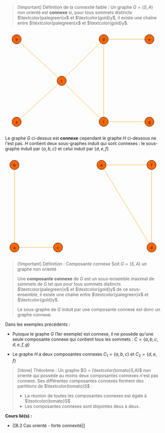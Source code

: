 
>[!important] Définition de la connexité faible :
>Un graphe $G = (S,A)$ non orienté est **connexe** si, pour tous sommets distincts $\textcolor{palegreen}x$ et $\textcolor{gold}y$, il existe une chaîne entre $\textcolor{palegreen}x$ et $\textcolor{gold}y$.   

<center><svg xmlns="http://www.w3.org/2000/svg" xmlns:xlink="http://www.w3.org/1999/xlink" fill-opacity="1" color-rendering="auto" color-interpolation="auto" text-rendering="auto" stroke="black" stroke-linecap="square" width="490" stroke-miterlimit="10" shape-rendering="auto" stroke-opacity="1" fill="black" stroke-dasharray="none" font-weight="normal" stroke-width="1" height="326" font-family="'Dialog'" font-style="normal" stroke-linejoin="miter" font-size="12px" stroke-dashoffset="0" image-rendering="auto">  <!--Generated by ySVG 2.6-->  <defs id="genericDefs"/>  <g>    <defs id="defs1">      <clipPath clipPathUnits="userSpaceOnUse" id="clipPath1">        <path d="M0 0 L490 0 L490 326 L0 326 L0 0 Z"/>      </clipPath>      <clipPath clipPathUnits="userSpaceOnUse" id="clipPath2">        <path d="M393 181 L883 181 L883 507 L393 507 L393 181 Z"/>      </clipPath>    </defs>    <g fill="rgb(255,102,0)" text-rendering="geometricPrecision" shape-rendering="geometricPrecision" transform="matrix(1,0,0,1,-393,-181)" stroke="rgb(255,102,0)">      <circle r="15" clip-path="url(#clipPath2)" cx="423" cy="211" stroke="none"/>    </g>    <g text-rendering="geometricPrecision" stroke-miterlimit="1.45" shape-rendering="geometricPrecision" transform="matrix(1,0,0,1,-393,-181)" stroke-linecap="butt">      <circle fill="none" r="15" clip-path="url(#clipPath2)" cx="423" cy="211"/>      <text x="419.6631" xml:space="preserve" y="215.7139" clip-path="url(#clipPath2)" font-family="sans-serif" stroke="none">b</text>    </g>    <g fill="rgb(255,102,0)" text-rendering="geometricPrecision" shape-rendering="geometricPrecision" transform="matrix(1,0,0,1,-393,-181)" stroke="rgb(255,102,0)">      <circle r="15" clip-path="url(#clipPath2)" cx="705" cy="211" stroke="none"/>    </g>    <g text-rendering="geometricPrecision" stroke-miterlimit="1.45" shape-rendering="geometricPrecision" transform="matrix(1,0,0,1,-393,-181)" stroke-linecap="butt">      <circle fill="none" r="15" clip-path="url(#clipPath2)" cx="705" cy="211"/>      <text x="701.6631" xml:space="preserve" y="215.7139" clip-path="url(#clipPath2)" font-family="sans-serif" stroke="none">d</text>    </g>    <g fill="rgb(255,102,0)" text-rendering="geometricPrecision" shape-rendering="geometricPrecision" transform="matrix(1,0,0,1,-393,-181)" stroke="rgb(255,102,0)">      <circle r="15" clip-path="url(#clipPath2)" cx="569" cy="345" stroke="none"/>    </g>    <g text-rendering="geometricPrecision" stroke-miterlimit="1.45" shape-rendering="geometricPrecision" transform="matrix(1,0,0,1,-393,-181)" stroke-linecap="butt">      <circle fill="none" r="15" clip-path="url(#clipPath2)" cx="569" cy="345"/>      <text x="566" xml:space="preserve" y="349.7139" clip-path="url(#clipPath2)" font-family="sans-serif" stroke="none">c</text>    </g>    <g fill="rgb(255,102,0)" text-rendering="geometricPrecision" shape-rendering="geometricPrecision" transform="matrix(1,0,0,1,-393,-181)" stroke="rgb(255,102,0)">      <circle r="15" clip-path="url(#clipPath2)" cx="705" cy="477" stroke="none"/>    </g>    <g text-rendering="geometricPrecision" stroke-miterlimit="1.45" shape-rendering="geometricPrecision" transform="matrix(1,0,0,1,-393,-181)" stroke-linecap="butt">      <circle fill="none" r="15" clip-path="url(#clipPath2)" cx="705" cy="477"/>      <text x="703.333" xml:space="preserve" y="481.7139" clip-path="url(#clipPath2)" font-family="sans-serif" stroke="none">f</text>    </g>    <g fill="rgb(255,102,0)" text-rendering="geometricPrecision" shape-rendering="geometricPrecision" transform="matrix(1,0,0,1,-393,-181)" stroke="rgb(255,102,0)">      <circle r="15" clip-path="url(#clipPath2)" cx="423" cy="477" stroke="none"/>    </g>    <g text-rendering="geometricPrecision" stroke-miterlimit="1.45" shape-rendering="geometricPrecision" transform="matrix(1,0,0,1,-393,-181)" stroke-linecap="butt">      <circle fill="none" r="15" clip-path="url(#clipPath2)" cx="423" cy="477"/>      <text x="419.6631" xml:space="preserve" y="481.7139" clip-path="url(#clipPath2)" font-family="sans-serif" stroke="none">a</text>    </g>    <g fill="rgb(255,102,0)" text-rendering="geometricPrecision" shape-rendering="geometricPrecision" transform="matrix(1,0,0,1,-393,-181)" stroke="rgb(255,102,0)">      <circle r="15" clip-path="url(#clipPath2)" cx="853" cy="211" stroke="none"/>    </g>    <g text-rendering="geometricPrecision" stroke-miterlimit="1.45" shape-rendering="geometricPrecision" transform="matrix(1,0,0,1,-393,-181)" stroke-linecap="butt">      <circle fill="none" r="15" clip-path="url(#clipPath2)" cx="853" cy="211"/>      <text x="849.6631" xml:space="preserve" y="215.7139" clip-path="url(#clipPath2)" font-family="sans-serif" stroke="none">e</text>    </g>    <g fill="rgb(255,102,0)" text-rendering="geometricPrecision" shape-rendering="geometricPrecision" transform="matrix(1,0,0,1,-393,-181)" stroke="rgb(255,102,0)">      <circle r="15" clip-path="url(#clipPath2)" cx="853" cy="477" stroke="none"/>    </g>    <g text-rendering="geometricPrecision" stroke-miterlimit="1.45" shape-rendering="geometricPrecision" transform="matrix(1,0,0,1,-393,-181)" stroke-linecap="butt">      <circle fill="none" r="15" clip-path="url(#clipPath2)" cx="853" cy="477"/>      <text x="849.6631" xml:space="preserve" y="481.7139" clip-path="url(#clipPath2)" font-family="sans-serif" stroke="none">g</text>      <path fill="none" d="M434.051 221.1427 L557.949 334.8573" clip-path="url(#clipPath2)" stroke="rgb(255,153,0)"/>      <path fill="none" d="M579.6849 334.4723 L694.3151 221.5277" clip-path="url(#clipPath2)" stroke="rgb(255,153,0)"/>      <path fill="none" d="M579.7637 355.4471 L694.2363 466.5529" clip-path="url(#clipPath2)" stroke="rgb(255,153,0)"/>      <path fill="none" d="M705 462 L705 226" clip-path="url(#clipPath2)" stroke="rgb(255,153,0)"/>      <path fill="none" d="M557.8734 355.0597 L434.1266 466.9403" clip-path="url(#clipPath2)" stroke="rgb(255,153,0)"/>      <path fill="none" d="M720 211 L838 211" clip-path="url(#clipPath2)" stroke="rgb(255,153,0)"/>      <path fill="none" d="M720 477 L838 477" clip-path="url(#clipPath2)" stroke="rgb(255,153,0)"/>    </g>  </g></svg></center>

Le graphe $G$ ci-dessus est **connexe** cependant le graphe $H$ ci-dessous ne l'est pas. $H$ contient deux sous-graphes induit qui sont connexes : le sous-graphe induit par $\{a,b,c\}$ et celui induit par $\{d,e,f\}$

<center><?xml version="1.0" encoding="UTF-8"?><svg xmlns="http://www.w3.org/2000/svg" xmlns:xlink="http://www.w3.org/1999/xlink" fill-opacity="1" color-rendering="auto" color-interpolation="auto" text-rendering="auto" stroke="black" stroke-linecap="square" width="504" stroke-miterlimit="10" shape-rendering="auto" stroke-opacity="1" fill="black" stroke-dasharray="none" font-weight="normal" stroke-width="1" height="326" font-family="'Dialog'" font-style="normal" stroke-linejoin="miter" font-size="12px" stroke-dashoffset="0" image-rendering="auto">  <!--Generated by ySVG 2.6-->  <defs id="genericDefs"/>  <g>    <defs id="defs1">      <clipPath clipPathUnits="userSpaceOnUse" id="clipPath1">        <path d="M0 0 L504 0 L504 326 L0 326 L0 0 Z"/>      </clipPath>      <clipPath clipPathUnits="userSpaceOnUse" id="clipPath2">        <path d="M393 181 L897 181 L897 507 L393 507 L393 181 Z"/>      </clipPath>    </defs>    <g fill="rgb(255,102,0)" text-rendering="geometricPrecision" shape-rendering="geometricPrecision" transform="matrix(1,0,0,1,-393,-181)" stroke="rgb(255,102,0)">      <circle r="15" clip-path="url(#clipPath2)" cx="423" cy="211" stroke="none"/>    </g>    <g text-rendering="geometricPrecision" stroke-miterlimit="1.45" shape-rendering="geometricPrecision" transform="matrix(1,0,0,1,-393,-181)" stroke-linecap="butt">      <circle fill="none" r="15" clip-path="url(#clipPath2)" cx="423" cy="211"/>      <text x="419.6631" xml:space="preserve" y="215.7139" clip-path="url(#clipPath2)" font-family="sans-serif" stroke="none">b</text>    </g>    <g fill="rgb(255,102,0)" text-rendering="geometricPrecision" shape-rendering="geometricPrecision" transform="matrix(1,0,0,1,-393,-181)" stroke="rgb(255,102,0)">      <circle r="15" clip-path="url(#clipPath2)" cx="867" cy="477" stroke="none"/>    </g>    <g text-rendering="geometricPrecision" stroke-miterlimit="1.45" shape-rendering="geometricPrecision" transform="matrix(1,0,0,1,-393,-181)" stroke-linecap="butt">      <circle fill="none" r="15" clip-path="url(#clipPath2)" cx="867" cy="477"/>      <text x="863.6631" xml:space="preserve" y="481.7139" clip-path="url(#clipPath2)" font-family="sans-serif" stroke="none">d</text>    </g>    <g fill="rgb(255,102,0)" text-rendering="geometricPrecision" shape-rendering="geometricPrecision" transform="matrix(1,0,0,1,-393,-181)" stroke="rgb(255,102,0)">      <circle r="15" clip-path="url(#clipPath2)" cx="564" cy="477" stroke="none"/>    </g>    <g text-rendering="geometricPrecision" stroke-miterlimit="1.45" shape-rendering="geometricPrecision" transform="matrix(1,0,0,1,-393,-181)" stroke-linecap="butt">      <circle fill="none" r="15" clip-path="url(#clipPath2)" cx="564" cy="477"/>      <text x="561" xml:space="preserve" y="481.7139" clip-path="url(#clipPath2)" font-family="sans-serif" stroke="none">c</text>    </g>    <g fill="rgb(255,102,0)" text-rendering="geometricPrecision" shape-rendering="geometricPrecision" transform="matrix(1,0,0,1,-393,-181)" stroke="rgb(255,102,0)">      <circle r="15" clip-path="url(#clipPath2)" cx="867" cy="211" stroke="none"/>    </g>    <g text-rendering="geometricPrecision" stroke-miterlimit="1.45" shape-rendering="geometricPrecision" transform="matrix(1,0,0,1,-393,-181)" stroke-linecap="butt">      <circle fill="none" r="15" clip-path="url(#clipPath2)" cx="867" cy="211"/>      <text x="865.333" xml:space="preserve" y="215.7139" clip-path="url(#clipPath2)" font-family="sans-serif" stroke="none">f</text>    </g>    <g fill="rgb(255,102,0)" text-rendering="geometricPrecision" shape-rendering="geometricPrecision" transform="matrix(1,0,0,1,-393,-181)" stroke="rgb(255,102,0)">      <circle r="15" clip-path="url(#clipPath2)" cx="423" cy="477" stroke="none"/>    </g>    <g text-rendering="geometricPrecision" stroke-miterlimit="1.45" shape-rendering="geometricPrecision" transform="matrix(1,0,0,1,-393,-181)" stroke-linecap="butt">      <circle fill="none" r="15" clip-path="url(#clipPath2)" cx="423" cy="477"/>      <text x="419.6631" xml:space="preserve" y="481.7139" clip-path="url(#clipPath2)" font-family="sans-serif" stroke="none">a</text>    </g>    <g fill="rgb(255,102,0)" text-rendering="geometricPrecision" shape-rendering="geometricPrecision" transform="matrix(1,0,0,1,-393,-181)" stroke="rgb(255,102,0)">      <circle r="15" clip-path="url(#clipPath2)" cx="705" cy="211" stroke="none"/>    </g>    <g text-rendering="geometricPrecision" stroke-miterlimit="1.45" shape-rendering="geometricPrecision" transform="matrix(1,0,0,1,-393,-181)" stroke-linecap="butt">      <circle fill="none" r="15" clip-path="url(#clipPath2)" cx="705" cy="211"/>      <text x="701.6631" xml:space="preserve" y="215.7139" clip-path="url(#clipPath2)" font-family="sans-serif" stroke="none">e</text>      <path fill="none" d="M867 226 L867 462" clip-path="url(#clipPath2)" stroke="rgb(255,153,0)"/>      <path fill="none" d="M438 477 L549 477" clip-path="url(#clipPath2)" stroke="rgb(255,153,0)"/>      <path fill="none" d="M423 462 L423 226" clip-path="url(#clipPath2)" stroke="rgb(255,153,0)"/>      <path fill="none" d="M859.1978 464.1889 L712.8022 223.8111" clip-path="url(#clipPath2)" stroke="rgb(255,153,0)"/>      <path fill="none" d="M720 211 L852 211" clip-path="url(#clipPath2)" stroke="rgb(255,153,0)"/>    </g>  </g></svg></center>

>[!important] Définition : Composante connexe 
>Soit $G = (S,A)$ un graphe non orienté
>
>Une **composante connexe** de $G$ est un sous-ensemble maximal de sommets de $G$ tel que pour tous sommets distincts $\textcolor{palegreen}x$ et $\textcolor{gold}y$ de ce sous-ensemble, il existe une chaîne entre $\textcolor{palegreen}x$ et $\textcolor{gold}y$.
>
>Le sous-graphe de $G$ induit par une composante connexe est donc un graphe connexe.

Dans les exemples précédents :

- Puisque le graphe $G$ (1er exemple) est connexe, il ne possède qu'une seule composante connexe qui contient tous les sommets : $C  = \{a,b,c,d,e,f,g\}$
  
- Le graphe $H$ a deux composantes connexes $C_1 = \{a,b,c\}$ et $C_2 = \{d,e,f\}$

>[!done] Théorème :
>Un graphe $G = (\textcolor{tomato}S,A)$ non orienté qui possède au moins deux composantes connexes n'est pas connexe. Ses différentes composantes connexes forment des partitions de $\textcolor{tomato}S$ :
>- La réunion de toutes les composantes connexes est égale à $\textcolor{tomato}S$
>- Les composantes connexes sont disjointes deux à deux.


**Cours lié(s) :**
- [[8.2 Cas orienté - forte connexité]]